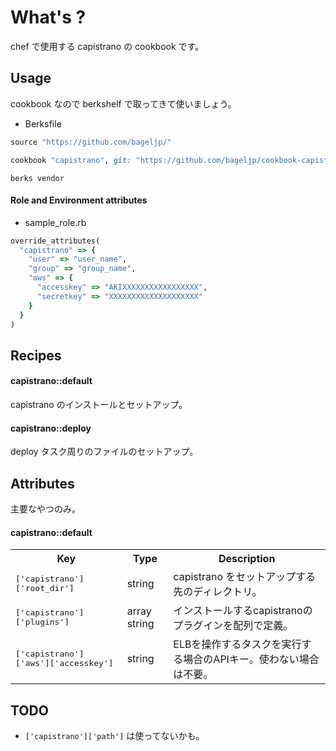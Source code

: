 What's ?
===============
chef で使用する capistrano の cookbook です。

Usage
-----
cookbook なので berkshelf で取ってきて使いましょう。

* Berksfile
```ruby
source "https://github.com/bageljp/"

cookbook "capistrano", git: "https://github.com/bageljp/cookbook-capistrano.git"
```

```
berks vendor
```

#### Role and Environment attributes

* sample_role.rb
```ruby
override_attributes(
  "capistrano" => {
    "user" => "user_name",
    "group" => "group_name",
    "aws" => {
      "accesskey" => "AKIXXXXXXXXXXXXXXXXX",
      "secretkey" => "XXXXXXXXXXXXXXXXXXXX"
    }
  }
)
```

Recipes
----------

#### capistrano::default
capistrano のインストールとセットアップ。

#### capistrano::deploy
deploy タスク周りのファイルのセットアップ。

Attributes
----------

主要なやつのみ。

#### capistrano::default
<table>
  <tr>
    <th>Key</th>
    <th>Type</th>
    <th>Description</th>
  </tr>
  <tr>
    <td><tt>['capistrano']['root_dir']</tt></td>
    <td>string</td>
    <td>capistrano をセットアップする先のディレクトリ。</td>
  </tr>
  <tr>
    <td><tt>['capistrano']['plugins']</tt></td>
    <td>array string</td>
    <td>インストールするcapistranoのプラグインを配列で定義。</td>
  </tr>
  <tr>
    <td><tt>['capistrano']['aws']['accesskey']</tt></td>
    <td>string</td>
    <td>ELBを操作するタスクを実行する場合のAPIキー。使わない場合は不要。</td>
  </tr>
</table>

TODO
----------

* ``['capistrano']['path']`` は使ってないかも。
